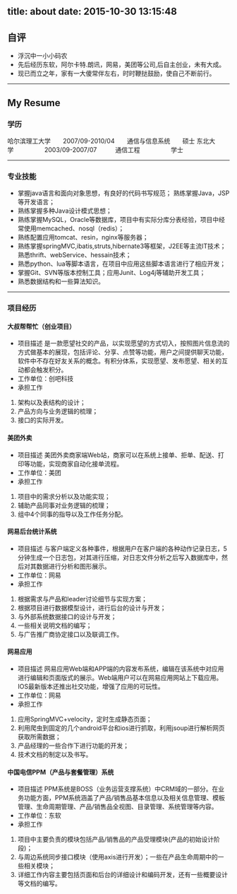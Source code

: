 title: about
date: 2015-10-30 13:15:48
---
## 自评

- 浮沉中一小小码农
- 先后经历东软，阿尔卡特.朗讯，网易，美团等公司,后自主创业，未有大成。
- 现已而立之年，家有一大傻常伴左右，时时鞭挞鼓励，使自己不断前行。

------
## My Resume

### 学历
哈尔滨理工大学&emsp;&emsp;2007/09-2010/04&emsp;&emsp;通信与信息系统&emsp;&emsp;硕士	
东北大学&emsp;&emsp;&emsp;&emsp;&emsp;2003/09-2007/07&emsp;&emsp;&emsp;通信工程&emsp;&emsp;&emsp;&emsp;&emsp;学士

----------
### 专业技能
- 掌握java语言和面向对象思想，有良好的代码书写规范； 熟练掌握Java，JSP等开发语言；
- 熟练掌握多种Java设计模式思想；
- 熟练掌握MySQL，Oracle等数据库，项目中有实际分库分表经验，项目中经常使用memcached、nosql（redis）；
- 熟练配置应用tomcat、resin，nginx等服务器；
- 熟练掌握springMVC,ibatis,struts,hibernate3等框架，J2EE等主流IT技术；熟悉thrift、webService、hessain技术；
- 熟悉python、lua等脚本语言，在项目中应用这些脚本语言进行了相应开发；
- 掌握Git、SVN等版本控制工具；应用Junit、Log4j等辅助开发工具；
- 熟悉数据结构和一些算法知识。

----------

### 项目经历

#### 大叔帮帮忙（创业项目）

- 项目描述
是一款愿望社交的产品，以实现愿望的方式切入，按照图片信息流的方式做基本的展现，包括评论、分享、点赞等功能，用户之间提供聊天功能，软件中不存在好友关系的概念。有积分体系，实现愿望、发布愿望、相关的互动都会触发积分。
- 工作单位：创吧科技
- 承担工作
 1. 架构以及表结构的设计；
 2. 产品方向与业务逻辑的梳理；
 3. 接口的实际开发。

#### 美团外卖
- 项目描述
美团外卖商家端Web站，商家可以在系统上接单、拒单、配送、打印等功能，实现商家自动化接单流程。
- 工作单位：美团
- 承担工作
 1. 项目中的需求分析以及功能实现；
 2. 辅助产品同事对业务逻辑的梳理；
 3. 组中4个同事的指导以及工作任务分配。

#### 网易后台统计系统
- 项目描述
与客户端定义各种事件，根据用户在客户端的各种动作记录日志，5分钟生成一个日志包，对其进行压缩，对日志文件分析之后写入数据库中，然后对其数据进行分析和图形展示。 
- 工作单位：网易
- 承担工作
 1. 根据需求与产品和leader讨论细节与实现方案；
 2. 根据项目进行数据模型设计，进行后台的设计与开发；
 3. 与外部系统数据接口的设计与开发；
 4. 一些相关说明文档的编写；
 5. 与广告推广商协定接口以及联调工作。

#### 网易应用
- 项目描述
网易应用Web端和APP端的内容发布系统，编辑在该系统中对应用进行编辑和页面版式的展示。Web端用户可以在网易应用网站上下载应用。IOS最新版本还推出社交功能，增强了应用的可玩性。
- 工作单位：网易
- 承担工作
 1. 应用SpringMVC+velocity，定时生成静态页面；
 2. 利用爬虫到固定的几个android平台和ios进行抓取，利用jsoup进行解析网页获取所需数据；
 3. 产品经理的一些合作下进行功能的开发；
 4. 技术文档的制定以及书写。

#### 中国电信PPM（产品与套餐管理）系统 
- 项目描述
PPM系统是BOSS（业务运营支撑系统）中CRM域的一部分。在业务功能方面，PPM系统涵盖了产品/销售品基本信息以及相关信息管理、模板管理、生命周期管理、产品/销售品全视图、目录管理、系统管理等内容。
- 工作单位：东软
- 承担工作
 1. 项目中主要负责的模块包括产品/销售品的产品受理模块(产品的初始设计阶段)；
 2. 与周边系统同步接口模块（使用axis进行开发）；一些在产品生命周期中的一些相关模块；
 3. 详细工作内容主要包括页面和后台的详细设计和编码开发，还有一些概要设计等文档的编写。

